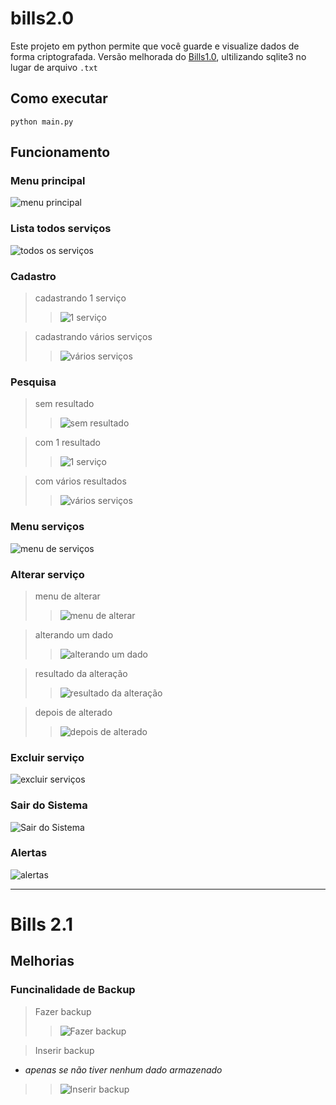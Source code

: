 # bills2.0

Este projeto em python permite que você guarde e visualize dados de forma criptografada. Versão melhorada do [Bills1.0](https://github.com/Marod12/bills1.0), ultilizando sqlite3 no lugar de arquivo `.txt`

## Como executar

`
 python main.py
`

## Funcionamento

### Menu principal 

<!-- Imagem -->
![menu principal](./.github/menuPrincipal.png)


### Lista todos serviços

![todos os serviços](./.github/todosServicos.png)


### Cadastro 

> cadastrando 1 serviço
>> ![1 serviço](./.github/cadastroUmServico.png)

> cadastrando vários serviços
>> ![vários serviços](./.github/cadastroMultiplosServicos.png)


### Pesquisa

> sem resultado
>> ![sem resultado](./.github/pesquisaSemRetorno.png)

> com 1 resultado
>> ![1 serviço](./.github/pesquisaEspecifica.png)

> com vários resultados
>> ![vários serviços](./.github/pesquisaComVariosRetornos.png)


### Menu serviços 

![menu de serviços](./.github/menuDoServico.png)


### Alterar serviço

> menu de alterar
>> ![menu de alterar](./.github/alterarServico.png)

> alterando um dado
>> ![alterando um dado](./.github/alterandoLogin.png)

> resultado da alteração
>> ![resultado da alteração](./.github/resultadoDaAlteracao.png)

> depois de alterado
>> ![depois de alterado](./.github/servicoDepoisDeAlterado.png)


### Excluir serviço

![excluir serviços](./.github/deletandoServico.png)


### Sair do Sistema

![Sair do Sistema](./.github/saindoDoSistema.png)


### Alertas

![alertas](./.github/erros1.png)


---
# Bills 2.1

## Melhorias

### Funcinalidade de Backup

> Fazer backup
>> ![Fazer backup](./.github/fazerBackup.png)

> Inserir backup 
- *apenas se não tiver nenhum dado armazenado*
>> ![Inserir backup](./.github/inserirBackup.png)
